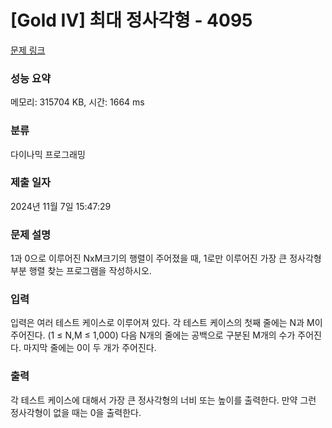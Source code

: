 # [Gold IV] 최대 정사각형 - 4095 

[문제 링크](https://www.acmicpc.net/problem/4095) 

### 성능 요약

메모리: 315704 KB, 시간: 1664 ms

### 분류

다이나믹 프로그래밍

### 제출 일자

2024년 11월 7일 15:47:29

### 문제 설명

<p>
	1과 0으로 이루어진 NxM크기의 행렬이 주어졌을 때, 1로만 이루어진 가장 큰 정사각형 부분 행렬 찾는 프로그램을 작성하시오. </p>

### 입력 

 <p>
	입력은 여러 테스트 케이스로 이루어져 있다. 각 테스트 케이스의 첫째 줄에는 N과 M이 주어진다. (1 ≤ N,M ≤ 1,000) 다음 N개의 줄에는 공백으로 구분된 M개의 수가 주어진다. 마지막 줄에는 0이 두 개가 주어진다.</p>

### 출력 

 <p>
	각 테스트 케이스에 대해서 가장 큰 정사각형의 너비 또는 높이를 출력한다. 만약 그런 정사각형이 없을 때는 0을 출력한다.</p>

